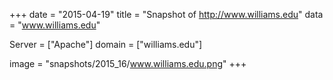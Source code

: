 
+++
date = "2015-04-19"
title = "Snapshot of http://www.williams.edu"
data = "www.williams.edu"

Server = ["Apache"]
domain = ["williams.edu"]

  image = "snapshots/2015_16/www.williams.edu.png"
+++
#
